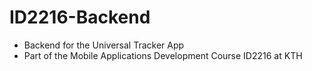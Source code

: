 # ID2216-Backend
* Backend for the Universal Tracker App
* Part of the Mobile Applications Development Course ID2216 at KTH
